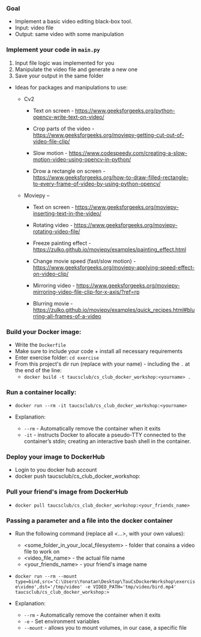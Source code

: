 ### Goal
* Implement a basic video editing black-box tool.
* Input: video file
* Output: same video with some manipulation

### Implement your code in `main.py`
1. Input file logic was implemented for you
2. Manipulate the video file and generate a new one
3. Save your output in the same folder

* Ideas for packages and manipulations to use:
   *	Cv2
        * Text on screen - https://www.geeksforgeeks.org/python-opencv-write-text-on-video/

        * Crop parts of the video - https://www.geeksforgeeks.org/moviepy-getting-cut-out-of-video-file-clip/

        * Slow motion - https://www.codespeedy.com/creating-a-slow-motion-video-using-opencv-in-python/

        * Drow a rectangle on screen - https://www.geeksforgeeks.org/how-to-draw-filled-rectangle-to-every-frame-of-video-by-using-python-opencv/

  * Moviepy –
    * Text on screen - https://www.geeksforgeeks.org/moviepy-inserting-text-in-the-video/

    * Rotating video - https://www.geeksforgeeks.org/moviepy-rotating-video-file/

    * Freeze painting effect - https://zulko.github.io/moviepy/examples/painting_effect.html

    * Change movie speed (fast/slow motion) - https://www.geeksforgeeks.org/moviepy-applying-speed-effect-on-video-clip/

    * Mirroring video - https://www.geeksforgeeks.org/moviepy-mirroring-video-file-clip-for-x-axis/?ref=rp

    * Blurring movie - https://zulko.github.io/moviepy/examples/quick_recipes.html#blurring-all-frames-of-a-video


### Build your Docker image:
* Write the `Dockerfile`
* Make sure to include your code + install all necessary requirements
* Enter exercise folder: `cd exercise`
* From this project's dir run (replace _<yourname>_ with your name) - including the `.` at the end of the line:
  * `docker build -t taucsclub/cs_club_docker_workshop:<yourname> .`

### Run a container locally:
* `docker run --rm -it taucsclub/cs_club_docker_workshop:<yourname>`

* Explanation:
  * `--rm` - Automatically remove the container when it exits
  * `-it` -  instructs Docker to allocate a pseudo-TTY connected to the container’s stdin; creating an interactive bash shell in the container.

### Deploy your image to DockerHub
* Login to you docker hub account
* docker push taucsclub/cs_club_docker_workshop:<yourname>



### Pull your friend's image from DockerHub
* `docker pull taucsclub/cs_club_docker_workshop:<your_friends_name>`

### Passing a parameter and a file into the docker container
* Run the following command (replace all _<...>_, with your own values):
    * <some_folder_in_your_local_filesystem> - folder that conains a video file to work on
    * <video_file_name> - the actual file name
    * <your_friends_name> - your friend's image name
* `docker run --rm --mount type=bind,src='C:\Users\Yonatan\Desktop\TauCsDockerWorkshop\exercise\video',dst='/tmp/video' -e VIDEO_PATH='tmp/video/bird.mp4' taucsclub/cs_club_docker_workshop:>`


* Explanation:
  * `--rm` - Automatically remove the container when it exits
  * `-e` - Set environment variables
  * `--mount` - allows you to mount volumes, in our case, a specific file
